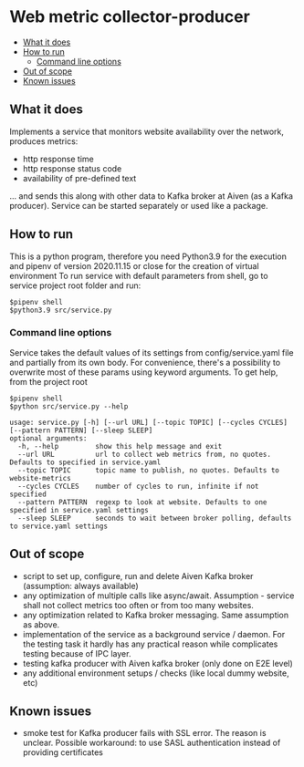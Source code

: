 # Web metric collector-producer

- [What it does](#what-it-does)
- [How to run](#how-to-run)
  - [Command line options](#command-line-options)
- [Out of scope](#out-of-scope)
- [Known issues](#known-issues)

## What it does
Implements a service that monitors website availability over the network, produces metrics:

- http response time
- http response status code
- availability of pre-defined text

... and sends this along with other data to Kafka broker at Aiven (as a Kafka producer).
Service can be started separately or used like a package.

## How to run
This is a python program, therefore you need Python3.9 for the execution and pipenv of version 2020.11.15 or close
for the creation of virtual environment
To run service with default parameters from shell, go to service project root folder and run:
```console
$pipenv shell
$python3.9 src/service.py
```

### Command line options
Service takes the default values of its settings from config/service.yaml file and partially from its own body.
For convenience, there's a possibility to overwrite most of these params using keyword arguments.
To get help, from the project root
```console
$pipenv shell
$python src/service.py --help

usage: service.py [-h] [--url URL] [--topic TOPIC] [--cycles CYCLES] [--pattern PATTERN] [--sleep SLEEP]
optional arguments:
  -h, --help         show this help message and exit
  --url URL          url to collect web metrics from, no quotes. Defaults to specified in service.yaml
  --topic TOPIC      topic name to publish, no quotes. Defaults to website-metrics
  --cycles CYCLES    number of cycles to run, infinite if not specified
  --pattern PATTERN  regexp to look at website. Defaults to one specified in service.yaml settings
  --sleep SLEEP      seconds to wait between broker polling, defaults to service.yaml settings
```

## Out of scope
- script to set up, configure, run and delete Aiven Kafka broker (assumption: always available)
- any optimization of multiple calls like async/await. Assumption - service shall
  not collect metrics too often or from too many websites.
- any optimization related to Kafka broker messaging. Same assumption as above.
- implementation of the service as a background service / daemon. For the testing task
  it hardly has any practical reason while complicates testing because of IPC layer.
- testing kafka producer with Aiven kafka broker (only done on E2E level)
- any additional environment setups / checks (like local dummy website, etc)

## Known issues
- smoke test for Kafka producer fails with SSL error. The reason is unclear. Possible workaround:
  to use SASL authentication instead of providing certificates
